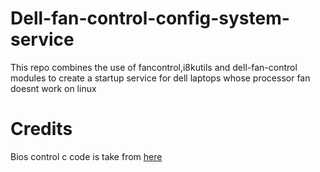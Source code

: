 # Dell-fan-control-config-system-service
 This repo combines the use of fancontrol,i8kutils and dell-fan-control modules to create a startup service for dell laptops whose processor fan doesnt work on linux
# Credits
 Bios control c code is take from <a href="https://github.com/TomFreudenberg/dell-bios-fan-control">here</a>

